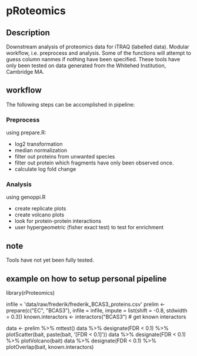 # pRoteomics

## Description
Downstream analysis of proteomics data for iTRAQ (labelled data). Modular workflow, i.e. preprocess and analysis. Some of the functions will attempt to guess column nanmes if nothing have been specified. These tools have only been tested on data generated from the Whitehed Institution, Cambridge MA.

## workflow
The following steps can be accomplished in pipeline:

### Preprocess
using prepare.R:
- log2 transformation
- median normalization
- filter out proteins from unwanted species
- filter out protein which fragments have only been observed once.
- calculate log fold change

### Analysis
using genoppi.R
- create replicate plots
- create volcano plots
- look for protein-protein interactions
- user hypergeometric (fisher exact test) to test for enrichment

## note
Tools have not yet been fully tested.



## example on how to setup personal pipeline
library(rProteomics)

infile = 'data/raw/frederik/frederik_BCAS3_proteins.csv'
prelim <- prepare(c("EC", "BCAS3"), infile = infile, impute = list(shift = -0.8, stdwidth = 0.3))
known.interactors <- interactors("BCAS3") # get known interactors

data <- prelim %>% mttest()
data %>% designate(FDR < 0.1) %>% plotScatter(bait, paste(bait, '[FDR < 0.1]'))
data %>% designate(FDR < 0.1) %>% plotVolcano(bait)
data %>% designate(FDR < 0.1) %>% plotOverlap(bait, known.interactors)

